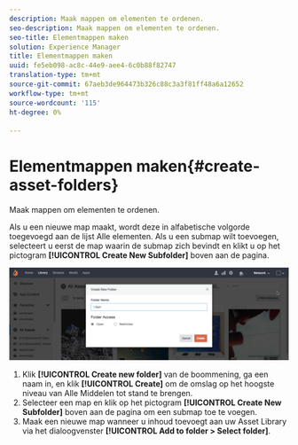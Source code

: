```yaml
---
description: Maak mappen om elementen te ordenen.
seo-description: Maak mappen om elementen te ordenen.
seo-title: Elementmappen maken
solution: Experience Manager
title: Elementmappen maken
uuid: fe5eb098-ac8c-44e9-aee4-6c0b88f82747
translation-type: tm+mt
source-git-commit: 67aeb3de964473b326c88c3a3f81ff48a6a12652
workflow-type: tm+mt
source-wordcount: '115'
ht-degree: 0%

---
```



# Elementmappen maken{#create-asset-folders}

Maak mappen om elementen te ordenen.

Als u een nieuwe map maakt, wordt deze in alfabetische volgorde toegevoegd aan de lijst Alle elementen. Als u een submap wilt toevoegen, selecteert u eerst de map waarin de submap zich bevindt en klikt u op het pictogram **[!UICONTROL Create New Subfolder]** boven aan de pagina.

![](assets/LibraryNewFolder-1024x338.png)

1. Klik **[!UICONTROL Create new folder]** van de boommening, ga een naam in, en klik **[!UICONTROL Create]** om de omslag op het hoogste niveau van Alle Middelen tot stand te brengen.
1. Selecteer een map en klik op het pictogram **[!UICONTROL Create New Subfolder]** boven aan de pagina om een submap toe te voegen.
1. Maak een nieuwe map wanneer u inhoud toevoegt aan uw Asset Library via het dialoogvenster **[!UICONTROL Add to folder > Select folder]**.
